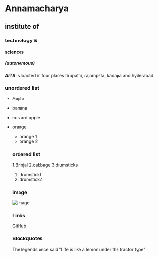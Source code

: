 # Annamacharya
## institute of
### technology &
#### sciences
##### (autonomous)

***AITS*** is loacted in four places tirupathi, rajampeta, kadapa and hyderabad


### unordered list
* Apple
* banana
* custard apple
* orange
  * orange 1
  * orange 2
  
  ### ordered list
  1.Brinjal
  2.cabbage
  3.drumsticks
    1. drumstick1
    2. drumstick2
    
    ### image
    ![image](https://www.google.com/maps/uv?hl=en&pb=!1s0x3a4d49b8ccc17129:0x52ac31398b7897eb!3m1!7e115!4shttps://lh5.googleusercontent.com/p/AF1QipMsyR1Cout3_HAQs5n9qkhWaijLp6sc0nchWAjo%3Dw284-h160-k-no!5sannamacharya+institute+of+technology+and+sciences+-+Google+Search&imagekey=!1e10!2sAF1QipMsyR1Cout3_HAQs5n9qkhWaijLp6sc0nchWAjo&sa=X&ved=2ahUKEwiC2ZKUwYLoAhVSyDgGHdTTDfAQoiowC3oECBYQBg)
       
     ### Links
     [GitHub](https://github.com)
       
     ### Blockquotes
     The legends once said
      "Life is like a lemon under the tractor type"
       
